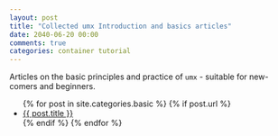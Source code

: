 ```yaml
---
layout: post
title: "Collected umx Introduction and basics articles"
date: 2040-06-20 00:00
comments: true
categories: container tutorial
---
```


<a name="top"></a>

Articles on the basic principles and practice of `umx` - suitable for new-comers and beginners.

<ul>
  {% for post in site.categories.basic %}
	{% if post.url %}
		<li><a href="{{ post.url }}">{{ post.title }}</a></li>
	{% endif %}
  {% endfor %}
</ul>
